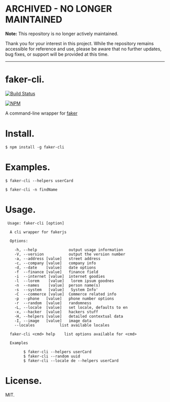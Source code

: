 

# ARCHIVED - NO LONGER MAINTAINED

**Note:** This repository is no longer actively maintained. 

Thank you for your interest in this project. While the repository remains accessible for reference and use, please be aware that no further updates, bug fixes, or support will be provided at this time.

---

# faker-cli.

[![Build Status](https://travis-ci.org/lestoni/faker-cli.svg?branch=master)](https://travis-ci.org/lestoni/faker-cli)

[![NPM](https://nodei.co/npm/faker-cli.png?downloads=true&stars=true)](https://nodei.co/npm/faker-cli/)

A command-line wrapper for [faker](https://github.com/faker-js/faker)

# Install.

```
$ npm install -g faker-cli
```

# Examples.

```
$ faker-cli --helpers userCard

$ faker-cli -n findName
```

# Usage.

```
 Usage: faker-cli [option]

  A cli wrapper for fakerjs

  Options:

    -h, --help              output usage information
    -V, --version           output the version number
    -a, --address [value]   street address
    -c, --company [value]   company info
    -d, --date    [value]   date options
    -f  --finance [value]   finance field
    -i  --internet [value]  internet goodies
    -l  --lorem    [value]   lorem ipsum goodnes
    -n  --names    [value]  person name(s)
    -s  --system   [value]   System Info'
    -C  --commerce [value]  Commerce related info
    -p  --phone   [value]   phone number options
    -r  --random  [value]   randomness
    -L, --locale  [value]   set locale, defaults to en
    -x, --hacker  [value]   hackers stuff
    -H, --helpers [value]   detailed contextual data
    -I, --image   [value]   image data
    --locales           list available locales

  faker-cli <cmd> help    list options available for <cmd>

  Examples

        $ faker-cli --helpers userCard
        $ faker-cli --random uuid
        $ faker-cli --locale de --helpers userCard
```

# License.

MIT.
